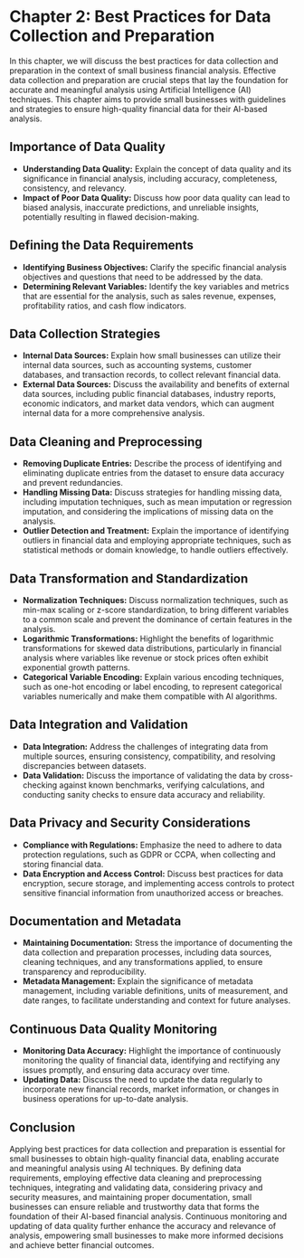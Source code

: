Chapter 2: Best Practices for Data Collection and Preparation
=============================================================

In this chapter, we will discuss the best practices for data collection and preparation in the context of small business financial analysis. Effective data collection and preparation are crucial steps that lay the foundation for accurate and meaningful analysis using Artificial Intelligence (AI) techniques. This chapter aims to provide small businesses with guidelines and strategies to ensure high-quality financial data for their AI-based analysis.

Importance of Data Quality
--------------------------

* **Understanding Data Quality:** Explain the concept of data quality and its significance in financial analysis, including accuracy, completeness, consistency, and relevancy.
* **Impact of Poor Data Quality:** Discuss how poor data quality can lead to biased analysis, inaccurate predictions, and unreliable insights, potentially resulting in flawed decision-making.

Defining the Data Requirements
------------------------------

* **Identifying Business Objectives:** Clarify the specific financial analysis objectives and questions that need to be addressed by the data.
* **Determining Relevant Variables:** Identify the key variables and metrics that are essential for the analysis, such as sales revenue, expenses, profitability ratios, and cash flow indicators.

Data Collection Strategies
--------------------------

* **Internal Data Sources:** Explain how small businesses can utilize their internal data sources, such as accounting systems, customer databases, and transaction records, to collect relevant financial data.
* **External Data Sources:** Discuss the availability and benefits of external data sources, including public financial databases, industry reports, economic indicators, and market data vendors, which can augment internal data for a more comprehensive analysis.

Data Cleaning and Preprocessing
-------------------------------

* **Removing Duplicate Entries:** Describe the process of identifying and eliminating duplicate entries from the dataset to ensure data accuracy and prevent redundancies.
* **Handling Missing Data:** Discuss strategies for handling missing data, including imputation techniques, such as mean imputation or regression imputation, and considering the implications of missing data on the analysis.
* **Outlier Detection and Treatment:** Explain the importance of identifying outliers in financial data and employing appropriate techniques, such as statistical methods or domain knowledge, to handle outliers effectively.

Data Transformation and Standardization
---------------------------------------

* **Normalization Techniques:** Discuss normalization techniques, such as min-max scaling or z-score standardization, to bring different variables to a common scale and prevent the dominance of certain features in the analysis.
* **Logarithmic Transformations:** Highlight the benefits of logarithmic transformations for skewed data distributions, particularly in financial analysis where variables like revenue or stock prices often exhibit exponential growth patterns.
* **Categorical Variable Encoding:** Explain various encoding techniques, such as one-hot encoding or label encoding, to represent categorical variables numerically and make them compatible with AI algorithms.

Data Integration and Validation
-------------------------------

* **Data Integration:** Address the challenges of integrating data from multiple sources, ensuring consistency, compatibility, and resolving discrepancies between datasets.
* **Data Validation:** Discuss the importance of validating the data by cross-checking against known benchmarks, verifying calculations, and conducting sanity checks to ensure data accuracy and reliability.

Data Privacy and Security Considerations
----------------------------------------

* **Compliance with Regulations:** Emphasize the need to adhere to data protection regulations, such as GDPR or CCPA, when collecting and storing financial data.
* **Data Encryption and Access Control:** Discuss best practices for data encryption, secure storage, and implementing access controls to protect sensitive financial information from unauthorized access or breaches.

Documentation and Metadata
--------------------------

* **Maintaining Documentation:** Stress the importance of documenting the data collection and preparation processes, including data sources, cleaning techniques, and any transformations applied, to ensure transparency and reproducibility.
* **Metadata Management:** Explain the significance of metadata management, including variable definitions, units of measurement, and date ranges, to facilitate understanding and context for future analyses.

Continuous Data Quality Monitoring
----------------------------------

* **Monitoring Data Accuracy:** Highlight the importance of continuously monitoring the quality of financial data, identifying and rectifying any issues promptly, and ensuring data accuracy over time.
* **Updating Data:** Discuss the need to update the data regularly to incorporate new financial records, market information, or changes in business operations for up-to-date analysis.

Conclusion
----------

Applying best practices for data collection and preparation is essential for small businesses to obtain high-quality financial data, enabling accurate and meaningful analysis using AI techniques. By defining data requirements, employing effective data cleaning and preprocessing techniques, integrating and validating data, considering privacy and security measures, and maintaining proper documentation, small businesses can ensure reliable and trustworthy data that forms the foundation of their AI-based financial analysis. Continuous monitoring and updating of data quality further enhance the accuracy and relevance of analysis, empowering small businesses to make more informed decisions and achieve better financial outcomes.
